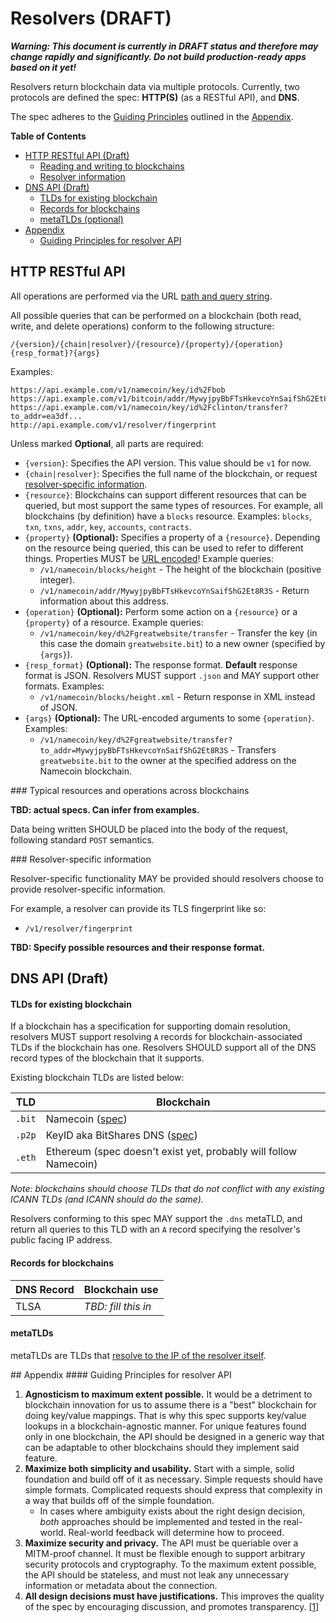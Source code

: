 # Resolvers (DRAFT)

***Warning: This document is currently in DRAFT status and therefore may change rapidly and significantly. Do not build production-ready apps based on it yet!***

Resolvers return blockchain data via multiple protocols. Currently, two protocols are defined the spec: __HTTP(S)__ (as a RESTful API), and __DNS__.

The spec adheres to the [Guiding Principles](<#Guiding>) outlined in the [Appendix](<#Appendix>).

__Table of Contents__

- [HTTP RESTful API (Draft)](<#HTTP>)
    - [Reading and writing to blockchains](<#Reading>)
    - [Resolver information](<#Resolver>)
- [DNS API (Draft)](<#DNS>)
    - [TLDs for existing blockchain](<#TLDs>)
    - [Records for blockchains](<#Records>)
    - [metaTLDs (optional)](<#MetaTLDs>)
- [Appendix](<#Appendix>)
    - [Guiding Principles for resolver API](<#Guiding>)

## HTTP RESTful API<a name="HTTP"/>

All operations are performed via the URL [path and query string](https://en.wikipedia.org/wiki/Uniform_resource_locator#Syntax).

All possible queries that can be performed on a blockchain (both read, write, and delete operations) conform to the following structure:

    /{version}/{chain|resolver}/{resource}/{property}/{operation}{resp_format}?{args}

Examples:

    https://api.example.com/v1/namecoin/key/id%2Fbob
    https://api.example.com/v1/bitcoin/addr/MywyjpyBbFTsHkevcoYnSaifShG2Et8R3S
    https://api.example.com/v1/namecoin/key/id%2Fclinton/transfer?to_addr=ea3df...
    http://api.example.com/v1/resolver/fingerprint

Unless marked __Optional__, all parts are required:

- `{version}`: Specifies the API version. This value should be `v1` for now.
- `{chain|resolver}`: Specifies the full name of the blockchain, or request [resolver-specific information](<#ResolverInfo>).
- `{resource}`: Blockchains can support different resources that can be queried, but most support the same types of resources. For example, all blockchains (by definition) have a `blocks` resource. Examples: `blocks`, `txn`, `txns`, `addr`, `key`, `accounts`, `contracts`.
- `{property}` __(Optional):__ Specifies a property of a `{resource}`. Depending on the resource being queried, this can be used to refer to different things. Properties MUST be [URL encoded](https://en.wikipedia.org/wiki/Percent-encoding)! Example queries:
    + `/v1/namecoin/blocks/height` - The height of the blockchain (positive integer).
    + `/v1/namecoin/addr/MywyjpyBbFTsHkevcoYnSaifShG2Et8R3S` - Return information about this address.
- `{operation}` __(Optional):__ Perform some action on a `{resource}` or a `{property}` of a resource. Example queries:
    + `/v1/namecoin/key/d%2Fgreatwebsite/transfer` - Transfer the key (in this case the domain `greatwebsite.bit`) to a new owner (specified by `{args}`).
- `{resp_format}` __(Optional):__ The response format. __Default__ response format is JSON. Resolvers MUST support `.json` and MAY support other formats. Examples:
    + `/v1/namecoin/blocks/height.xml` - Return response in XML instead of JSON.
- `{args}` __(Optional):__ The URL-encoded arguments to some `{operation}`. Examples:
    + `/v1/namecoin/key/d%2Fgreatwebsite/transfer?to_addr=MywyjpyBbFTsHkevcoYnSaifShG2Et8R3S` - Transfers `greatwebsite.bit` to the owner at the specified address on the Namecoin blockchain.

<a name="Reading"/>
### Typical resources and operations across blockchains

__TBD: actual specs. Can infer from examples.__

Data being written SHOULD be placed into the body of the request, following standard `POST` semantics.

<a name="ResolverInfo"/>
### Resolver-specific information

Resolver-specific functionality MAY be provided should resolvers choose to provide resolver-specific information.

For example, a resolver can provide its TLS fingerprint like so:

- `/v1/resolver/fingerprint`

__TBD: Specify possible resources and their response format.__

## DNS API (Draft)<a name="DNS"/>

#### TLDs for existing blockchain<a name="TLDs"/>

If a blockchain has a specification for supporting domain resolution, resolvers MUST support resolving `A` records
for blockchain-associated TLDs if the blockchain has one. Resolvers SHOULD support all of the DNS record types of
the blockchain that it supports.

Existing blockchain TLDs are listed below:

|  TLD   |                                           Blockchain                                           |
|--------|------------------------------------------------------------------------------------------------|
| `.bit` | Namecoin ([spec](https://wiki.namecoin.info/index.php?title=Domain_Name_Specification))        |
| `.p2p` | KeyID aka BitShares DNS ([spec](http://wiki.bitshares.org/index.php/.p2p_%28BitShares_DNS%29)) |
| `.eth` | Ethereum (spec doesn't exist yet, probably will follow Namecoin)                               |

_Note: blockchains should choose TLDs that do not conflict with any existing ICANN TLDs (and ICANN should do the same)._ 

Resolvers conforming to this spec MAY support the `.dns` metaTLD, and return all queries to this TLD with an `A` record specifying the resolver's public facing IP address.

#### Records for blockchains<a name="Records"/>

| DNS Record |    Blockchain use   |
|------------|---------------------|
| TLSA       | _TBD: fill this in_ |

#### metaTLDs<a name="MetaTLDs"/>

metaTLDs are TLDs that [resolve to the IP of the resolver itself](http://blog.okturtles.com/2014/02/introducing-the-dotdns-metatld/).

<a name="Appendix"/>
## Appendix

<a name="Guiding"/>
#### Guiding Principles for resolver API

1. __Agnosticism to maximum extent possible.__ It would be a detriment to blockchain innovation for us to assume there is a "best" blockchain for doing key/value mappings. That is why this spec supports key/value lookups in a blockchain-agnostic manner. For unique features found only in one blockchain, the API should be designed in a generic way that can be adaptable to other blockchains should they implement said feature.
2. __Maximize both simplicity and usability.__ Start with a simple, solid foundation and build off of it as necessary. Simple requests should have simple formats. Complicated requests should express that complexity in a way that builds off of the simple foundation.
    - In cases where ambiguity exists about the right design decision, _both_ approaches should be implemented and tested in the real-world. Real-world feedback will determine how to proceed.
3. __Maximize security and privacy.__ The API must be queriable over a MITM-proof channel. It must be flexible enough to support arbitrary security protocols and cryptography. To the maximum extent possible, the API should be stateless, and must not leak any unnecessary information or metadata about the connection.
4. __All design decisions must have justifications.__ This improves the quality of the spec by encouraging discussion, and promotes transparency. [[1]](https://forum.namecoin.info/viewtopic.php?p=10750#p10750)
